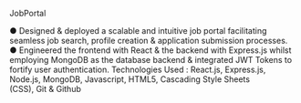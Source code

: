 
JobPortal 

● Designed & deployed a scalable and intuitive job portal facilitating seamless job search, profile creation & application
submission processes.
● Engineered the frontend with React & the backend with Express.js whilst employing MongoDB as the database backend &
integrated JWT Tokens to fortify user authentication.
Technologies Used : React.js, Express.js, Node.js, MongoDB, Javascript, HTML5, Cascading Style Sheets (CSS), Git & Github

